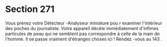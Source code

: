 # Section 271

Vous prenez votre Détecteur -Analyseur miniature pou r examiner l'intérieur des poches du
journaliste. Votre appareil décèle immédiatement d'infimes particules de peau qui ne
semblent pas correspondre à celle de la main de l'homme. Il se passe vraiment d'étranges
choses ici ! Rendez -vous au  143 .